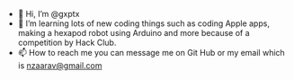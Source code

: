 - 👋 Hi, I’m @gxptx 
- 🌱 I’m learning lots of new coding things such as coding Apple apps, making a hexapod robot using Arduino and more because of a competition by Hack Club.
- 📫 How to reach me you can message me on Git Hub or my email which is nzaarav@gmail.com

<!---
gxptx/gxptx is a ✨ special ✨ repository because its `README.md` (this file) appears on your GitHub profile.
You can click the Preview link to take a look at your changes.
--->
